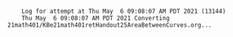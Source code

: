         Log for attempt at Thu May  6 09:08:07 AM PDT 2021 (13144)
        Thu May  6 09:08:07 AM PDT 2021 Converting 21math401/KBe21math401retHandout25AreaBetweenCurves.org...
